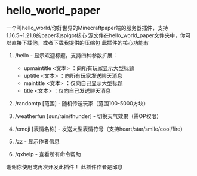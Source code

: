 # hello_world_paper
一个叫hello_world/你好世界的Minecraftpaper端的服务器插件，支持1.16.5~1.21.8的paper和spigot核心
源文件在hello_world_paper文件夹中，你可以直接下载他，或者下载我提供的压缩包
此插件的核心功能有

1.
   /hello - 显示欢迎标题，支持四种参数扩展：
   
   - upmaintitle <文本> ：向所有玩家显示大型标题
   - uptitle <文本> ：向所有玩家发送聊天消息
   - maintitle <文本> ：仅向自己显示大型标题
   - title <文本> ：仅向自己发送聊天消息
2.
   /randomtp [范围] - 随机传送玩家（范围100-5000方块）
3.
   /weatherfun [sun/rain/thunder] - 切换天气效果（需OP权限）
4.
   /emoji [表情名称] - 发送大型表情符号（支持heart/star/smile/cool/fire）
5.
   /zz - 显示作者信息
6.
   /qxhelp - 查看所有命令帮助

谢谢你使用或再次开发此插件！
此插件作者是邱息
